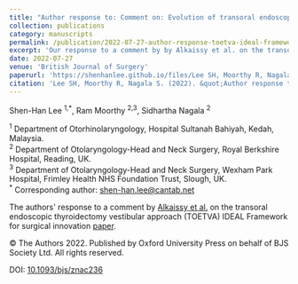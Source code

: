 ```yaml
---
title: "Author response to: Comment on: Evolution of transoral endoscopic thyroidectomy vestibular approach according to the IDEAL framework"
collection: publications
category: manuscripts
permalink: /publication/2022-07-27-author-response-toetva-ideal-framework
excerpt: 'Our response to a comment by by Alkaissy et al. on the transoral endoscopic thyroidectomy vestibular approach (TOETVA) IDEAL Framework for surgical innovation paper in the Britsh Journal of Surgery.'
date: 2022-07-27
venue: 'British Journal of Surgery'  
paperurl: 'https://shenhanlee.github.io/files/Lee SH, Moorthy R, Nagala S_Author Response_British Journal of Surgery_2022.pdf'    
citation: 'Lee SH, Moorthy R, Nagala S. (2022). &quot;Author response to: Comment on: Evolution of transoral endoscopic thyroidectomy vestibular approach according to the IDEAL framework.&quot; <i>British Journal of Surgery</i>. 109(11):e118.'
---
```


Shen-Han Lee <sup>1,*</sup>, Ram Moorthy <sup>2,3</sup>, Sidhartha Nagala <sup>2</sup>  

<sup>1</sup> Department of Otorhinolaryngology, Hospital Sultanah Bahiyah, Kedah, Malaysia.  
<sup>2</sup> Department of Otolaryngology-Head and Neck Surgery, Royal Berkshire Hospital, Reading, UK.  
<sup>3</sup> Department of Otolaryngology-Head and Neck Surgery, Wexham Park Hospital, Frimley Health NHS Foundation Trust, Slough, UK.  
<sup>*</sup> Corresponding author: [shen-han.lee@cantab.net](mailto:shen-han.lee@cantab.net)  

The authors' response to a comment by [Alkaissy et al.](https://doi.org/10.1093/bjs/znac235) on the transoral endoscopic thyroidectomy vestibular approach (TOETVA) IDEAL Framework for surgical innovation [paper](https://doi.org/10.1093/bjs/znac072). 

© The Authors 2022. Published by Oxford University Press on behalf of BJS Society Ltd. All rights reserved.

DOI: [10.1093/bjs/znac236](https://doi.org/10.1093/bjs/znac236)  
